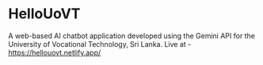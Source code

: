 # HelloUoVT

A web-based AI chatbot application developed using the Gemini API for the University of Vocational Technology, Sri Lanka.
Live at - https://hellouovt.netlify.app/
